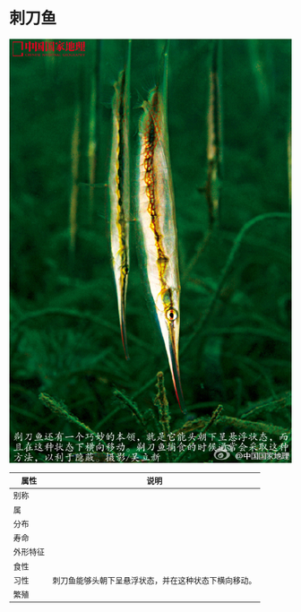 # 刺刀鱼

![](01.jpg)

|属性|说明|
| ---- | ---- |
| 别称||
| 属||
| 分布||
| 寿命||
| 外形特征||
| 食性||
| 习性| 刺刀鱼能够头朝下呈悬浮状态，并在这种状态下横向移动。|
| 繁殖||


